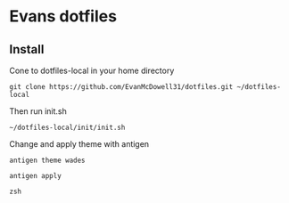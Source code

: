 Evans dotfiles
===================

Install
-------
Cone to dotfiles-local in your home directory

```git clone https://github.com/EvanMcDowell31/dotfiles.git ~/dotfiles-local```

Then run init.sh

```~/dotfiles-local/init/init.sh```

Change and apply theme with antigen

```antigen theme wades```

```antigen apply```

```zsh```

